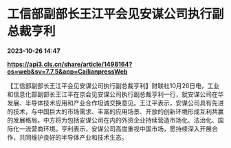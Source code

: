 # 工信部副部长王江平会见安谋公司执行副总裁亨利

**2023-10-26 14:47**

**https://api3.cls.cn/share/article/1498164?os=web&sv=7.7.5&app=CailianpressWeb**

【工信部副部长王江平会见安谋公司执行副总裁亨利】财联社10月26日电，工业和信息化部副部长王江平在京会见安谋公司执行副总裁亨利一行，就安谋公司在华发展、半导体技术应用和产业合作坦诚交换意见。王江平表示，安谋公司具有先进的技术，与中国巨大的市场需求、丰富的应用场景、开放的创新环境形成互利共赢的发展格局。中方将为包括安谋公司在内的外资企业持续营造市场化、法治化、国际化一流营商环境。亨利表示，安谋公司高度重视中国市场，愿持续深入开展合作，共同维护良好的半导体产业和技术生态。